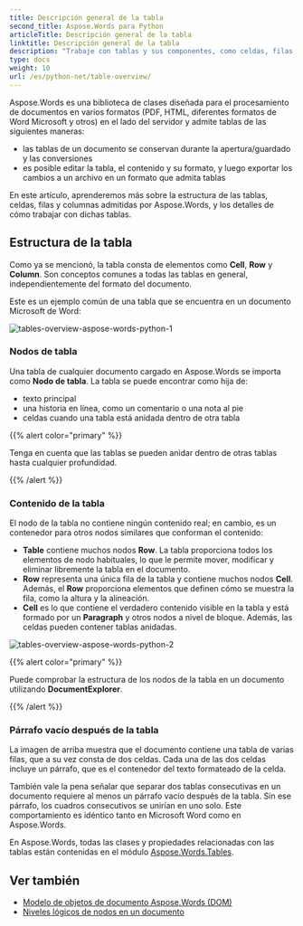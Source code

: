 ```yaml
---
title: Descripción general de la tabla
second_title: Aspose.Words para Python
articleTitle: Descripción general de la tabla
linktitle: Descripción general de la tabla
description: "Trabaje con tablas y sus componentes, como celdas, filas y columnas en Aspose.Words para Python. Cómo trabajar con tablas en Python."
type: docs
weight: 10
url: /es/python-net/table-overview/
---
```


Aspose.Words es una biblioteca de clases diseñada para el procesamiento de documentos en varios formatos (PDF, HTML, diferentes formatos de Word Microsoft y otros) en el lado del servidor y admite tablas de las siguientes maneras:

* las tablas de un documento se conservan durante la apertura/guardado y las conversiones
* es posible editar la tabla, el contenido y su formato, y luego exportar los cambios a un archivo en un formato que admita tablas

En este artículo, aprenderemos más sobre la estructura de las tablas, celdas, filas y columnas admitidas por Aspose.Words, y los detalles de cómo trabajar con dichas tablas.

## Estructura de la tabla

Como ya se mencionó, la tabla consta de elementos como **Cell**, **Row** y **Column**. Son conceptos comunes a todas las tablas en general, independientemente del formato del documento.

Este es un ejemplo común de una tabla que se encuentra en un documento Microsoft de Word:

![tables-overview-aspose-words-python-1](/words/python-net/table-overview/tables-overview-1.png)

### Nodos de tabla

Una tabla de cualquier documento cargado en Aspose.Words se importa como **Nodo de tabla**. La tabla se puede encontrar como hija de:

- texto principal
- una historia en línea, como un comentario o una nota al pie
- celdas cuando una tabla está anidada dentro de otra tabla

{{% alert color="primary" %}}

Tenga en cuenta que las tablas se pueden anidar dentro de otras tablas hasta cualquier profundidad.

{{% /alert %}}

### Contenido de la tabla

El nodo de la tabla no contiene ningún contenido real; en cambio, es un contenedor para otros nodos similares que conforman el contenido:

- **Table** contiene muchos nodos **Row**. La tabla proporciona todos los elementos de nodo habituales, lo que le permite mover, modificar y eliminar libremente la tabla en el documento.
- **Row** representa una única fila de la tabla y contiene muchos nodos **Cell**. Además, el **Row** proporciona elementos que definen cómo se muestra la fila, como la altura y la alineación.
- **Cell** es lo que contiene el verdadero contenido visible en la tabla y está formado por un **Paragraph** y otros nodos a nivel de bloque. Además, las celdas pueden contener tablas anidadas.

![tables-overview-aspose-words-python-2](/words/python-net/table-overview/tables-overview-2.png)

{{% alert color="primary" %}}

Puede comprobar la estructura de los nodos de la tabla en un documento utilizando **DocumentExplorer**.

{{% /alert %}}

### Párrafo vacío después de la tabla

La imagen de arriba muestra que el documento contiene una tabla de varias filas, que a su vez consta de dos celdas. Cada una de las dos celdas incluye un párrafo, que es el contenedor del texto formateado de la celda.

También vale la pena señalar que separar dos tablas consecutivas en un documento requiere al menos un párrafo vacío después de la tabla. Sin ese párrafo, los cuadros consecutivos se unirían en uno solo. Este comportamiento es idéntico tanto en Microsoft Word como en Aspose.Words.

En Aspose.Words, todas las clases y propiedades relacionadas con las tablas están contenidas en el módulo [Aspose.Words.Tables](https://reference.aspose.com/words/python-net/aspose.words.tables/).

## Ver también

* [Modelo de objetos de documento Aspose.Words (DOM)](/words/python-net/aspose-words-document-object-model/)
* [Niveles lógicos de nodos en un documento](/words/python-net/logical-levels-of-nodes-in-a-document/)
